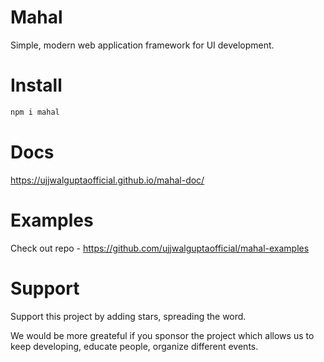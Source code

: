 # Mahal

Simple, modern web application framework for UI development.

# Install

```bash
npm i mahal
```

# Docs

https://ujjwalguptaofficial.github.io/mahal-doc/

# Examples

Check out repo - https://github.com/ujjwalguptaofficial/mahal-examples

# Support

Support this project by adding stars, spreading the word.

We would be more greateful if you sponsor the project which allows us to keep developing, educate people, organize different events.